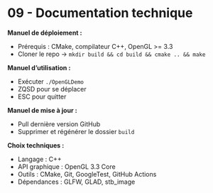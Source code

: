 # 09 - Documentation technique

**Manuel de déploiement :**

- Prérequis : CMake, compilateur C++, OpenGL >= 3.3
- Cloner le repo → `mkdir build && cd build && cmake .. && make`

**Manuel d’utilisation :**

- Exécuter `./OpenGLDemo`
- ZQSD pour se déplacer
- ESC pour quitter

**Manuel de mise à jour :**

- Pull dernière version GitHub
- Supprimer et régénérer le dossier `build`

**Choix techniques :**

- Langage : C++
- API graphique : OpenGL 3.3 Core
- Outils : CMake, Git, GoogleTest, GitHub Actions
- Dépendances : GLFW, GLAD, stb_image
